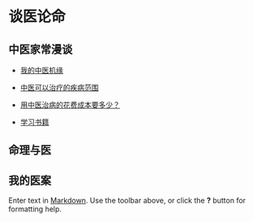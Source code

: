 # 谈医论命
  


## 中医家常漫谈

- [我的中医机缘]()

- [中医可以治疗的疾病范围]()

- [用中医治病的花费成本要多少？]()

- [学习书籍]()

## 命理与医


## 我的医案


Enter text in [Markdown](http://daringfireball.net/projects/markdown/). Use the toolbar above, or click the **?** button for formatting help.
